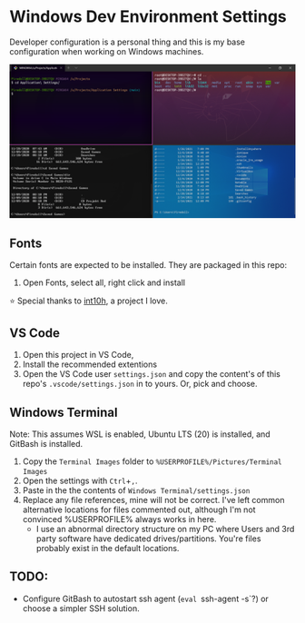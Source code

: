 # Windows Dev Environment Settings

Developer configuration is a personal thing and this is my base configuration when working on Windows machines. 

![An example of Windows Terminal spilt into 4 panels](preview.png)

## Fonts

Certain fonts are expected to be installed. They are packaged in this repo:

1. Open Fonts, select all, right click and install

⭐ Special thanks to [int10h](https://int10h.org/oldschool-pc-fonts/), a project I love.

## VS Code

1. Open this project in VS Code, 
2. Install the recommended extentions
3. Open the VS Code user `settings.json` and copy the content's of this repo's `.vscode/settings.json` in to yours. Or, pick and choose.

## Windows Terminal

Note: This assumes WSL is enabled, Ubuntu LTS (20) is installed, and GitBash is installed.

1. Copy the `Terminal Images` folder to `%USERPROFILE%/Pictures/Terminal Images` 
2. Open the settings with `Ctrl`+`,`.
3. Paste in the the contents of `Windows Terminal/settings.json`
4. Replace any file references, mine will not be correct. I've left common alternative locations for files commented out, although I'm not convinced %USERPROFILE% always works in here.
    - I use an abnormal directory structure on my PC where Users and 3rd party software have dedicated drives/partitions. You're files probably exist in the default locations.

## TODO:
- Configure GitBash to autostart ssh agent (`eval `ssh-agent -s`?) or choose a simpler SSH solution.
